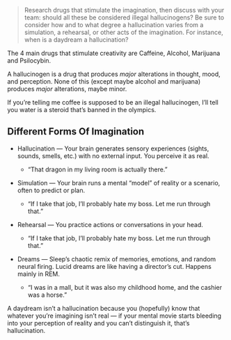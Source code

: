 > Research drugs that stimulate the imagination, then discuss with your team: should all these be considered illegal hallucinogens? Be sure to consider how and to what degree a hallucination varies from a simulation, a rehearsal, or other acts of the imagination. For instance, when is a daydream a hallucination?

The 4 main drugs that stimulate creativity are Caffeine, Alcohol, Marijuana and Psilocybin.

A hallucinogen is a drug that produces *major* alterations in thought, mood, and perception. None of this (except maybe alcohol and marijuana) produces *major* alterations, maybe minor.

If you’re telling me coffee is supposed to be an illegal hallucinogen, I’ll tell you water is a steroid that’s banned in the olympics.

## Different Forms Of Imagination

 - Hallucination — Your brain generates sensory experiences (sights, sounds, smells, etc.) with no external input. You perceive it as real.
   -  “That dragon in my living room is actually there.”

 - Simulation — Your brain runs a mental “model” of reality or a scenario, often to predict or plan.
   - “If I take that job, I’ll probably hate my boss. Let me run through that.”

 - Rehearsal — You practice actions or conversations in your head.
   - “If I take that job, I’ll probably hate my boss. Let me run through that.”

 - Dreams — Sleep’s chaotic remix of memories, emotions, and random neural firing. Lucid dreams are like having a director’s cut. Happens mainly in REM.
   - “I was in a mall, but it was also my childhood home, and the cashier was a horse.”

A daydream isn’t a hallucination because you (hopefully) know that whatever you’re imagining isn’t real — if your mental movie starts bleeding into your perception of reality and you can’t distinguish it, that’s hallucination.
